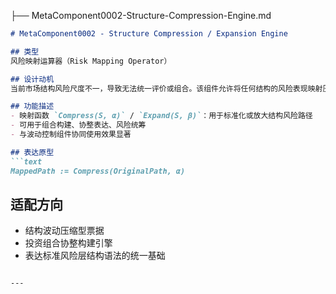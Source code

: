 ├── MetaComponent0002-Structure-Compression-Engine.md

```markdown
# MetaComponent0002 - Structure Compression / Expansion Engine

## 类型
风险映射运算器（Risk Mapping Operator）

## 设计动机
当前市场结构风险尺度不一，导致无法统一评价或组合。该组件允许将任何结构的风险表现映射压缩至标准路径空间，或放大其非线性响应以进行对冲、套利或策略性建模。

## 功能描述
- 映射函数 `Compress(S, α)` / `Expand(S, β)`：用于标准化或放大结构风险路径
- 可用于组合构建、协整表达、风险统筹
- 与波动控制组件协同使用效果显著

## 表达原型
```text
MappedPath := Compress(OriginalPath, α)
```

## 适配方向
- 结构波动压缩型票据
- 投资组合协整构建引擎
- 表达标准风险层结构语法的统一基础
```

---